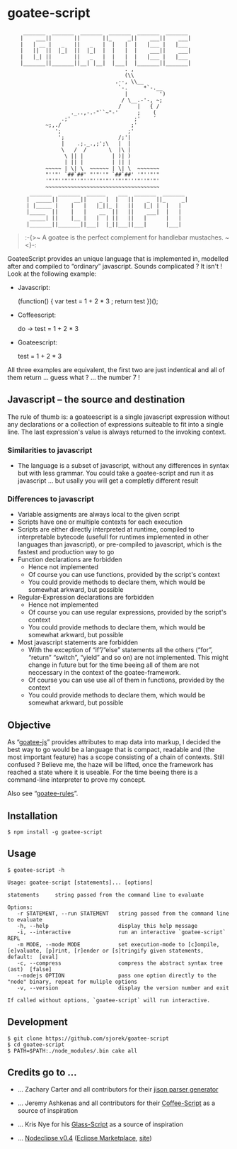 
goatee-script
=============

         _______  _______  _______  _______  _______  _______
        |    ___||       ||       ||_     _||    ___||    ___|
        |   | __ |   _   ||   _   |  |   |  |   |___ |   |___
        |   ||  ||  |_|  ||  |_|  |  |   |  |    ___||    ___|
        |   |_| ||       ||   _   |  |   |  |   |___ |   |___
        |_______||_______||__| |__|  |___|  |_______||_______|
                                         . ,
                                         (\\
                                      .--, \\__
                                       `-.     *`-.__
                                         |          ')
                                        / \__.-'-, ~;
                                       /     |   { /
                        ._..,-.-"``~"-'      ;    (
                     .;'                    ;'    ´
                ~;,./                      ;'
                   ';                     ;'
                    ';                 /;'|
                     |    .;._.,;';\   |  |
                     \   /  /       \  |\ |
                      \ || |         | )| )
                      | || |         | || |
                ~~~~~ | \| \  ~~~~~~ | \| \  ~~~~~~~
                "''"' `##`##' "'"''" `##`##' '"''"'"
                '"'"''"'"''"''"''"'"'''"'"'''"''"'"'
                ~~~~~~~~~~~~~~~~~~~~~~~~~~~~~~~~~~~~
           _______  _______  ______    ___  _______  _______
          |  _____||     __||    _ |  |   ||    _  ||_     _|
          | |_____ |    |   |   |_||_ |   ||   |_| |  |   |
          |_____  ||    |   |    __  ||   ||    ___|  |   |
           _____| ||    |__ |   |  | ||   ||   |      |   |
          |_______||_______||___|  |_||___||___|      |___|

> :-{>~ A goatee is the perfect complement for handlebar mustaches. ~<}-:

GoateeScript provides an unique language that is implemented in, modelled after
and compiled to “ordinary” javascript. Sounds complicated ? It isn't ! Look at
the following example:

- Javascript:

    (function() { var test = 1 + 2 * 3 ; return test })();

- Coffeescript:

    do -> test = 1 + 2 * 3

- Goateescript:

    test = 1 + 2 * 3

All three examples are equivalent, the first two are just indentical and all of
them return … guess what ? … the number 7 !

## Javascript – the source and destination

The rule of thumb is: a goateescript is a single javascript expression without
any declarations or a collection of expressions suiteable to fit into a single
line. The last expression's value is always returned to the invoking context.

### Similarities to javascript

- The language is a subset of javascript, without any differences in syntax
  but with less grammar. You could take a goatee-script and run it as javascript
  … but usally you will get a completly different result

### Differences to javascript

- Variable assigments are always local to the given script
- Scripts have one or multiple contexts for each execution
- Scripts are either directly interpreted at runtime, compiled
  to interpretable bytecode (usefull for runtimes implemented
  in other languages than javascript), or pre-compiled to
  javascript, which is the fastest and production way to go
- Function declarations are forbidden
  - Hence not implemented
  - Of course you can use functions, provided by the script's context
  - You could provide methods to declare them, which would be somewhat arkward,
    but possible
- Regular-Expression declarations are forbidden
  - Hence not implemented
  - Of course you can use regular expressions, provided by the script's context
  - You could provide methods to declare them, which would be somewhat arkward,
    but possible
- Most javascript statements are forbidden
  - With the exception of “if”/“else” statements all the others (“for”, “return”
    “switch”, “yield” and so on) are not implemented.  This might change in
    future but for the time beeing all of them are not neccessary in the context
    of the goatee-framework.
  - Of course you can use use all of them in functions, provided by the context
  - You could provide methods to declare them, which would be somewhat arkward,
    but possible

## Objective

As “[goatee-js](https://github.com/sjorek/goatee-js)” provides attributes to
map data into markup, I decided the best way to go would be a language that is
compact, readable and (the most important feature) has a scope consisting of
a chain of contexts.  Still confused ?  Believe me, the haze will be lifted,
once the framework has reached a state where it is useable.  For the time
beeing there is a command-line interpreter to prove my concept.

Also see “[goatee-rules](https://github.com/sjorek/goatee-rules)”.

## Installation

    $ npm install -g goatee-script

## Usage

    $ goatee-script -h

    Usage: goatee-script [statements]... [options]

    statements     string passed from the command line to evaluate

    Options:
       -r STATEMENT, --run STATEMENT   string passed from the command line to evaluate
       -h, --help                      display this help message
       -i, --interactive               run an interactive `goatee-script` REPL
       -m MODE, --mode MODE            set execution-mode to [c]ompile, [e]valuate, [p]rint, [r]ender or [s]tringify given statements, default:  [eval]
       -c, --compress                  compress the abstract syntax tree (ast)  [false]
       --nodejs OPTION                 pass one option directly to the "node" binary, repeat for muliple options
       -v, --version                   display the version number and exit

    If called without options, `goatee-script` will run interactive.

## Development

    $ git clone https://github.com/sjorek/goatee-script
    $ cd goatee-script
    $ PATH=$PATH:./node_modules/.bin cake all

## Credits go to …

- … Zachary Carter and all contributors for their
  [jison parser generator](http://zaach.github.io/jison/)

- … Jeremy Ashkenas and all contributors for their
  [Coffee-Script](http://coffeescript.org/)
  as a source of inspiration

- … Kris Nye for his [Glass-Script](https://github.com/krisnye/glass-script/)
  as a source of inspiration

- … [Nodeclipse v0.4](https://github.com/Nodeclipse/nodeclipse-1)
 ([Eclipse Marketplace](http://marketplace.eclipse.org/content/nodeclipse),
  [site](http://www.nodeclipse.org))


